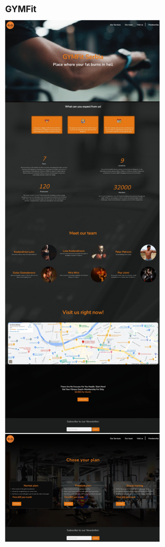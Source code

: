# GYMFit
<img src="images/home.jpeg" style="width:500px;">
<img src="images/membership.jpeg" style="width:500px;">
